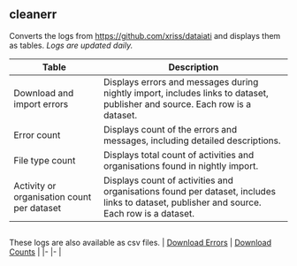 ## cleanerr

Converts the logs from https://github.com/xriss/dataiati and displays them as tables. *Logs are updated daily.*

| Table 	| Description 	|
|-	|-	|
| Download and import errors 	| Displays errors and messages during nightly import, includes links to dataset, publisher and source.  Each row is a dataset. 	|
| Error count 	| Displays count of the errors and messages, including detailed descriptions. 	|
| File type count 	| Displays total count of activities and organisations found in nightly import.  	|
| Activity or organisation count per dataset 	| Displays count of activities and organisations found per dataset, includes links to dataset, publisher and source.  Each row is a dataset. 	|

## 

These logs are also available as csv files.
| [Download Errors](https://raw.githubusercontent.com/notshi/cleanerr/main/errors.csv) 	| [Download Counts](https://raw.githubusercontent.com/notshi/cleanerr/main/counts.csv) 	|
|-	|-	|
